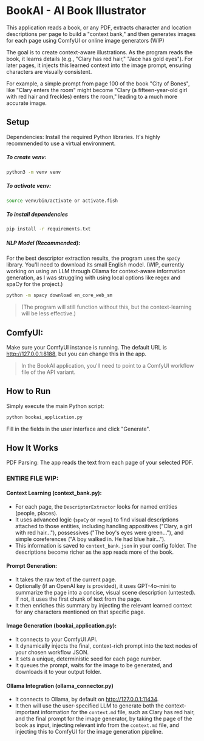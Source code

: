 # BookAI - AI Book Illustrator

This application reads a book, or any PDF, extracts character and location descriptions per page to build a "context bank," and then generates images for each page using ComfyUI or online image generators (WIP)


The goal is to create context-aware illustrations. As the program reads the book, it learns details (e.g., "Clary has red hair," "Jace has gold eyes"). For later pages, it injects this learned context into the image prompt, ensuring characters are visually consistent.

For example, a simple prompt from page 100 of the book "City of Bones", like "Clary enters the room" might become "Clary (a fifteen-year-old girl with red hair and freckles) enters the room," leading to a much more accurate image.

## Setup

Dependencies: Install the required Python libraries. It's highly recommended to use a virtual environment.
##### To create venv:
```bash
python3 -m venv venv
```

##### To activate venv:
```bash
source venv/bin/activate or activate.fish
```

##### To install dependencies
```bash
pip install -r requirements.txt
```

##### NLP Model (Recommended):
For the best descriptor extraction results, the program uses the `spaCy` library. You'll need to download its small English model. (WIP, currently working on using an LLM through Ollama for context-aware information generation, as I was struggling with using local options like regex and spaCy for the project.) 
```bash
python -m spacy download en_core_web_sm
```

> (The program will still function without this, but the context-learning will be less effective.)

## ComfyUI:
Make sure your ComfyUI instance is running. The default URL is http://127.0.0.1:8188, but you can change this in the app.

> In the BookAI application, you'll need to point to a ComfyUI workflow file of the API variant.

## How to Run

Simply execute the main Python script:

```bash
python bookai_application.py
```

Fill in the fields in the user interface and click "Generate".


## How It Works

PDF Parsing: The app reads the text from each page of your selected PDF.

### ENTIRE FILE WIP:
#### Context Learning (context_bank.py):
- For each page, the `DescriptorExtractor` looks for named entities (people, places).
- It uses advanced logic (`spaCy` or `regex`) to find visual descriptions attached to those entities, including handling appositives ("Clary, a girl with red hair..."), possessives ("The boy's eyes were green..."), and simple coreferences ("A boy walked in. He had blue hair...").
- This information is saved to `context_bank.json` in your config folder. The descriptions become richer as the app reads more of the book.

#### Prompt Generation:
- It takes the raw text of the current page.
- Optionally (if an OpenAI key is provided), it uses GPT-4o-mini to summarize the page into a concise, visual scene description (untested). If not, it uses the first chunk of text from the page.
- It then enriches this summary by injecting the relevant learned context for any characters mentioned on that specific page.

#### Image Generation (bookai_application.py):
- It connects to your ComfyUI API.
- It dynamically injects the final, context-rich prompt into the text nodes of your chosen workflow JSON.
- It sets a unique, deterministic seed for each page number.
- It queues the prompt, waits for the image to be generated, and downloads it to your output folder.
#### Ollama Integration (ollama_connector.py) 
- It connects to Ollama, by default on http://127.0.0.1:11434.
- It then will use the user-specified LLM to generate both the context-important information for the `context.md` file, such as Clary has red hair, and the final prompt for the image generator, by taking the page of the book as input, injecting relevant info from the `context.md` file, and injecting this to ComfyUI for the image generation pipeline.
